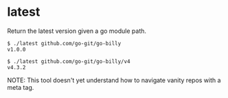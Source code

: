 # latest

Return the latest version given a go module path.

```
$ ./latest github.com/go-git/go-billy
v1.0.0
```

```
$ ./latest github.com/go-git/go-billy/v4
v4.3.2
```

NOTE: This tool doesn't yet understand how to navigate vanity repos with a meta
tag.

